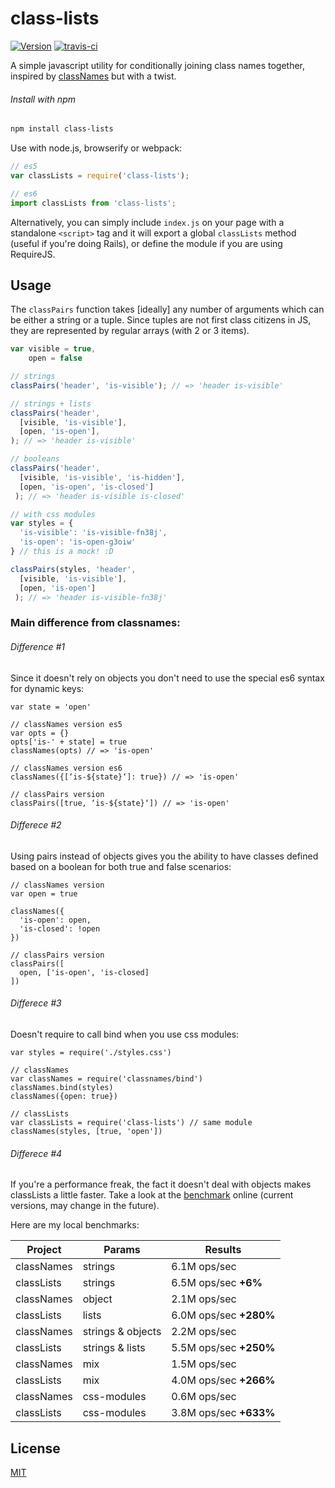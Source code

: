 class-lists
===========

[![Version](http://img.shields.io/npm/v/class-lists.svg)](https://www.npmjs.org/package/class-lists)
[![travis-ci](https://travis-ci.org/joaomilho/class-lists.svg)](https://travis-ci.org/joaomilho/class-lists)

A simple javascript utility for conditionally joining class names together, inspired by [classNames](https://github.com/JedWatson/classnames) but with a twist.

###### Install with npm

```sh
npm install class-lists
```

Use with node.js, browserify or webpack:

```js
// es5
var classLists = require('class-lists');

// es6
import classLists from 'class-lists';
```

Alternatively, you can simply include `index.js` on your page with a standalone `<script>` tag and it will export a global `classLists` method (useful if you're doing Rails), or define the module if you are using RequireJS.

## Usage

The `classPairs` function takes [ideally] any number of arguments which can be either a string or a tuple. Since tuples are not first class citizens in JS, they are represented by regular arrays (with 2 or 3 items).

```js
var visible = true,
    open = false

// strings
classPairs('header', 'is-visible'); // => 'header is-visible'

// strings + lists
classPairs('header',
  [visible, 'is-visible'],
  [open, 'is-open'],
); // => 'header is-visible'

// booleans
classPairs('header',
  [visible, 'is-visible', 'is-hidden'],
  [open, 'is-open', 'is-closed']
 ); // => 'header is-visible is-closed'

// with css modules
var styles = {
  'is-visible': 'is-visible-fn38j',
  'is-open': 'is-open-g3oiw'
} // this is a mock! :D

classPairs(styles, 'header',
  [visible, 'is-visible'],
  [open, 'is-open']
 ); // => 'header is-visible-fn38j'
```

### Main difference from classnames:

###### Difference #1

Since it doesn't rely on objects you don't need to use the special es6 syntax for dynamic keys:

```
var state = 'open'

// classNames version es5
var opts = {}
opts['is-' + state] = true
classNames(opts) // => 'is-open'

// classNames version es6
classNames({[‘is-${state}‘]: true}) // => 'is-open'

// classPairs version
classPairs([true, ‘is-${state}‘]) // => 'is-open'
```

###### Differece #2

Using pairs instead of objects gives you the ability to have classes defined based on a boolean for both true and false scenarios:

```
// classNames version
var open = true

classNames({
  'is-open': open,
  'is-closed': !open
})

// classPairs version
classPairs([
  open, ['is-open', 'is-closed]
])
```

###### Differece #3

Doesn't require to call bind when you use css modules:

```
var styles = require('./styles.css')

// classNames
var classNames = require('classnames/bind')
classNames.bind(styles)
classNames({open: true})

// classLists
var classLists = require('class-lists') // same module
classNames(styles, [true, 'open'])
```

###### Differece #4

If you're a performance freak, the fact it doesn't deal with objects makes classLists a little faster. Take a look at the [benchmark](http://jsperf.com/classnames-vs-classpairs) online (current versions, may change in the future).

Here are my local benchmarks:

| Project | Params | Results |
|---|---|---|
|classNames|strings|6.1M ops/sec|
|classLists|strings|6.5M ops/sec **+6%**|
|classNames| object |2.1M ops/sec|
|classLists| lists |6.0M ops/sec **+280%**|
|classNames|strings & objects|2.2M ops/sec|
|classLists|strings & lists|5.5M ops/sec **+250%**|
|classNames|mix|1.5M ops/sec|
|classLists|mix|4.0M ops/sec **+266%**|
|classNames|css-modules|0.6M ops/sec|
|classLists|css-modules|3.8M ops/sec **+633%**|

## License

[MIT](LICENSE)
